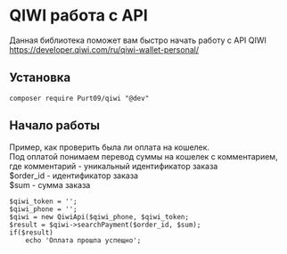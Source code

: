 # QIWI работа с API #
Данная библиотека поможет вам быстро начать работу с API QIWI
https://developer.qiwi.com/ru/qiwi-wallet-personal/
## Установка ##
```
composer require Purt09/qiwi "@dev"
```
## Начало работы
Пример, как проверить была ли оплата на кошелек. \
Под оплатой понимаем перевод суммы на кошелек с комментарием, где комментарий - уникальный идентификатор заказа \
$order_id - идентификатор заказа \
$sum - сумма заказа
```
$qiwi_token = '';
$qiwi_phone = '';
$qiwi = new QiwiApi($qiwi_phone, $qiwi_token;
$result = $qiwi->searchPayment($order_id, $sum);
if($result)
    echo 'Оплата прошла успещно';
 ```

 
